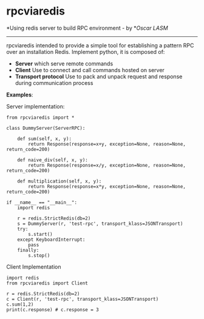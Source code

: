 rpcviaredis
==========
*Using redis server to build RPC environment - by **Oscar LASM*

----------
rpcviaredis intended to provide a simple tool for establishing a pattern RPC over an installation Redis.
Implement python, it is composed of:

 - **Server** which serve remote commands
 - **Client** Use to connect and call commands hosted on server
 - **Transport protocol** Use to pack and unpack request and response during communication process

**Examples**:

Server implementation:

    from rpcviaredis import *

	class DummyServer(ServerRPC):

		def sum(self, x, y):
	        return Response(response=x+y, exception=None, reason=None, return_code=200)

	    def naive_div(self, x, y):
	        return Response(response=x/y, exception=None, reason=None, return_code=200)

	    def multiplication(self, x, y):
	        return Response(response=x*y, exception=None, reason=None, return_code=200)

	if __name__ == "__main__":
	    import redis

	    r = redis.StrictRedis(db=2)
	    s = DummyServer(r, 'test-rpc', transport_klass=JSONTransport)
	    try:
	        s.start()
	    except KeyboardInterrupt:
	        pass
	    finally:
	        s.stop()

Client Implementation

    import redis
    from rpcviaredis import Client

    r = redis.StrictRedis(db=2)
    c = Client(r, 'test-rpc', transport_klass=JSONTransport)
    c.sum(1,2)
    print(c.response) # c.response = 3
